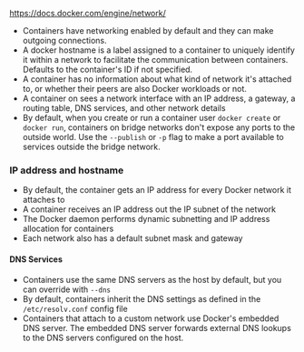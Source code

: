 https://docs.docker.com/engine/network/

- Containers have networking enabled by default and they can make outgoing connections.
- A docker hostname is a label assigned to a container to uniquely identify it within a network to facilitate the communication between containers. Defaults to the container's ID if not specified.
- A container has no information about what kind of network it's attached to, or whether their peers are also Docker workloads or not.
- A container on sees a network interface with an IP address, a gateway, a routing table, DNS services, and other network details
- By default, when you create or run a container user `docker create` or `docker run`, containers on bridge networks don't expose any ports to the outside world. Use the `--publish` or `-p` flag to make a port available to services outside the bridge network.

### IP address and hostname
- By default, the container gets an IP address for every Docker network it attaches to
- A container receives an IP address out the IP subnet of the network
- The Docker daemon performs dynamic subnetting and IP address allocation for containers
- Each network also has a default subnet mask and gateway

#### DNS Services
- Containers use the same DNS servers as the host by default, but you can override with `--dns`
- By default, containers inherit the DNS settings as defined in the `/etc/resolv.conf` config file
- Containers that attach to a custom network use Docker's embedded DNS server. The embedded DNS server forwards external DNS lookups to the DNS servers configured on the host.